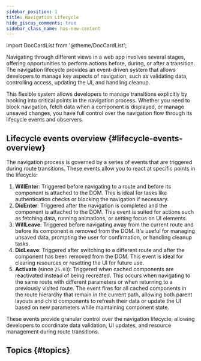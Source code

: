 ```yaml
---
sidebar_position: 1
title: Navigation Lifecycle
hide_giscus_comments: true
sidebar_class_name: has-new-content
---
```


<!-- vale off -->
import DocCardList from '@theme/DocCardList';

<!-- vale on -->

Navigating through different views in a web app involves several stages, offering opportunities to perform actions before, during, or after a transition. The navigation lifecycle provides an event-driven system that allows developers to manage key aspects of navigation, such as validating data, controlling access, updating the UI, and handling cleanup.

This flexible system allows developers to manage transitions explicitly by hooking into critical points in the navigation process. Whether you need to block navigation, fetch data when a component is displayed, or manage unsaved changes, you have full control over the navigation flow through its lifecycle events and observers.

## Lifecycle events overview {#lifecycle-events-overview}

The navigation process is governed by a series of events that are triggered during route transitions. These events allow you to react at specific points in the lifecycle:

1. **WillEnter**: Triggered before navigating to a route and before its component is attached to the DOM. This is ideal for tasks like authentication checks or blocking the navigation if necessary.
2. **DidEnter**: Triggered after the navigation is completed and the component is attached to the DOM. This event is suited for actions such as fetching data, running animations, or setting focus on UI elements.
3. **WillLeave**: Triggered before navigating away from the current route and before its component is removed from the DOM. It's useful for managing unsaved data, prompting the user for confirmation, or handling cleanup tasks.
4. **DidLeave**: Triggered after switching to a different route and after the component has been removed from the DOM. This event is ideal for clearing resources or resetting the UI for future use.
5. **Activate** (since `25.03`): Triggered when cached components are reactivated instead of being recreated. This occurs when navigating to the same route with different parameters or when returning to a previously visited route. The event fires for all cached components in the route hierarchy that remain in the current path, allowing both parent layouts and child components to refresh their data or update the UI based on new parameters while maintaining component state.

These events provide granular control over the navigation lifecycle, allowing developers to coordinate data validation, UI updates, and resource management during route transitions.

## Topics {#topics}

<DocCardList className="topics-section" />